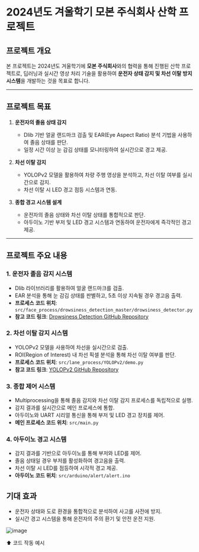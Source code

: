 # 2024년도 겨울학기 모본 주식회사 산학 프로젝트

## 프로젝트 개요
본 프로젝트는 2024년도 겨울학기에 **모본 주식회사**와의 협력을 통해 진행된 산학 프로젝트로, 딥러닝과 실시간 영상 처리 기술을 활용하여 **운전자 상태 감지 및 차선 이탈 방지 시스템**을 개발하는 것을 목표로 합니다.

---

## 프로젝트 목표
1. **운전자의 졸음 상태 감지**  
   - Dlib 기반 얼굴 랜드마크 검출 및 EAR(Eye Aspect Ratio) 분석 기법을 사용하여 졸음 상태를 판단.
   - 일정 시간 이상 눈 감김 상태를 모니터링하여 실시간으로 경고 제공.

2. **차선 이탈 감지**  
   - YOLOPv2 모델을 활용하여 차량 주행 영상을 분석하고, 차선 이탈 여부를 실시간으로 감지.
   - 차선 이탈 시 LED 경고 점등 시스템과 연동.

3. **종합 경고 시스템 설계**  
   - 운전자의 졸음 상태와 차선 이탈 상태를 통합적으로 판단.
   - 아두이노 기반 부저 및 LED 경고 시스템과 연동하여 운전자에게 즉각적인 경고 제공.

---

## 프로젝트 주요 내용
### 1. **운전자 졸음 감지 시스템**
- Dlib 라이브러리를 활용하여 얼굴 랜드마크를 검출.
- EAR 분석을 통해 눈 감김 상태를 판별하고, 5초 이상 지속될 경우 경고음 출력.
- **프로세스 코드 위치**: `src/face_process/drowsiness_detection_master/drowsiness_detector.py`
- **참고 코드 링크**: [Drowsiness Detection GitHub Repository](https://github.com/woorimlee/drowsiness-detection)

### 2. **차선 이탈 감지 시스템**
- YOLOPv2 모델을 사용하여 차선을 실시간으로 검출.
- ROI(Region of Interest) 내 차선 픽셀 분석을 통해 차선 이탈 여부를 판단.
- **프로세스 코드 위치**: `src/lane_process/YOLOPv2/demo.py`
- **참고 코드 링크**: [YOLOPv2 GitHub Repository](https://github.com/CAIC-AD/YOLOPv2)

### 3. **종합 제어 시스템**
- Multiprocessing을 통해 졸음 감지와 차선 이탈 감지 프로세스를 독립적으로 실행.
- 감지 결과를 실시간으로 메인 프로세스에 통합.
- 아두이노와 UART 시리얼 통신을 통해 부저 및 LED 경고 장치를 제어.
- **메인 프로세스 코드 위치**: `src/main.py`

### 4. **아두이노 경고 시스템**
- 감지 결과를 기반으로 아두이노를 통해 부저와 LED를 제어.
- 졸음 상태일 경우 부저를 활성화하여 경고음을 출력.
- 차선 이탈 시 LED를 점등하여 시각적 경고 제공.
- **아두이노 코드 위치**: `src/arduino/alert/alert.ino`

## 기대 효과
- 운전자 상태와 도로 환경을 통합적으로 분석하여 사고를 사전에 방지.
- 실시간 경고 시스템을 통해 운전자의 주의 환기 및 안전 운전 지원.

 ![image](https://github.com/user-attachments/assets/1dfed457-603f-4c9e-aa1b-b28e8d44d8f2)

⬆️ 코드 작동 예시

